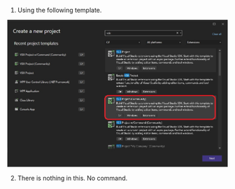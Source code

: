 

1. Using the following template.

![Visual Studio Blank Community Project](./images/50VSixBlankCommunityProject50.jpg)

2. There is nothing in this. No command.